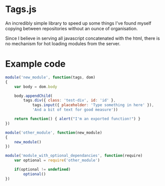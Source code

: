 # Tags.js

An incredibly simple library to speed up some things I've
found myself copying between repositories without an ounce
of organisation.

Since I believe in serving all javascript concatenated with the
html, there is no mechanism for hot loading modules from the
server.


# Example code

```javascript
module('new_module', function(tags, dom)
{
	var body = dom.body

	body.appendChild(
		tags.div({ class: 'test-div', id: 'id' },
			tags.input({ placeholder: 'Type something in here' }),
			'And a bit of text for good measure'))

	return function() { alert("I'm an exported function!") }
})

module('other_module', function(new_module)
{
	new_module()
})

module('module_with_optional_dependancies', function(require)
	var optional = require('other_module')

	if(optional != undefined)
		optional()
})
```
